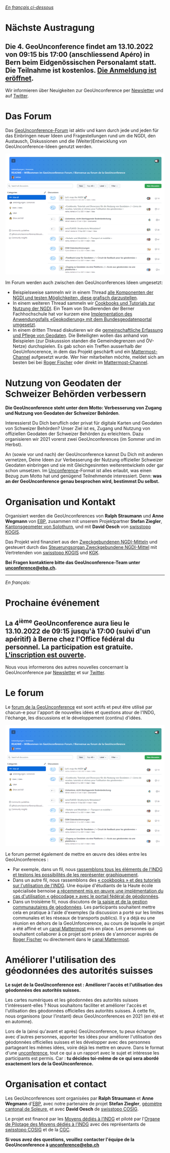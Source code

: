 *[En français ci-dessous](#francais)*

# Nächste Austragung
## Die 4. GeoUnconference findet am 13.10.2022 von 09:15 bis 17:00 (anschliessend Apéro) in Bern beim Eidgenössischen Personalamt statt. Die Teilnahme ist kostenlos. [Die Anmeldung ist eröffnet](https://ti.to/geounconference/4). 

Wir informieren über Neuigkeiten zur GeoUnconference per [Newsletter](http://eepurl.com/ht_KRn) und auf [Twitter](https://www.twitter.com/geounconference).

# Das Forum
Das [GeoUnconference-Forum](https://github.com/GeoUnconference/discussions/discussions) ist aktiv und kann durch jede und jeden für das Einbringen neuer Ideen und Fragestellungen rund um die NGDI, den Austausch, Diskussionen und die (Weiter)Entwicklung von GeoUnconference-Ideen genutzt werden. 

[![Das GeoUnconference-Forum](https://github.com/GeoUnconference/geounconference/raw/main/assets/Forum.png "Das GeoUnconference-Forum")](https://github.com/GeoUnconference/discussions/discussions)

Im Forum werden auch zwischen den GeoUnconferences Ideen umgesetzt:
-	Beispielsweise sammeln wir in einem Thread [alle Komponenten der NGDI und testen Möglichkeiten, diese grafisch darzustellen](https://github.com/GeoUnconference/discussions/discussions/31).
-	In einem weiteren Thread sammeln wir [Cookbooks und Tutorials zur Nutzung der NGDI](https://github.com/GeoUnconference/discussions/discussions/4). Ein Team von Studierenden der Berner Fachhochschule hat vor kurzem eine [Implementation des Anwendungsfalls «Geokodierung» mit dem Bundesgeodatenportal umgesetzt](https://github.com/GeoUnconference/discussions/discussions/4#discussioncomment-2010293).
-	In einem dritten Thread diskutieren wir die [gemeinschaftliche Erfassung und Pflege von Geodaten](https://github.com/GeoUnconference/discussions/discussions/10). Die Beteiligten wollen das anhand von Beispielen (zur Diskusssion standen die Gemeindegrenzen und ÖV-Netze) durchspielen. Es gab schon ein Treffen ausserhalb der GeoUnfoncerence, in dem das Projekt geschärft und ein [Mattermost-Channel](https://community.posmo.coop/signup_email?id=t67y3ecuzpy5my4b7qpnnnsi3h) aufgesetzt wurde. Wer hier mitarbeiten möchte, meldet sich am besten bei bei [Roger Fischer](mailto:roger@datamap.io) oder direkt im [Mattermost-Channel](https://community.posmo.coop/signup_email?id=t67y3ecuzpy5my4b7qpnnnsi3h).

# Nutzung von Geodaten der Schweizer Behörden verbessern

**Die GeoUnconference steht unter dem Motto: Verbesserung von Zugang und Nutzung von Geodaten der Schweizer Behörden**.

Interessierst Du Dich beruflich oder privat für digitale Karten und Geodaten von Schweizer Behörden? Unser Ziel ist es, Zugang und Nutzung von offiziellen Geodaten der Schweizer Behörden zu erleichtern. Dazu organisieren wir 2021 vorerst zwei GeoUnconferences (im Sommer und im Herbst).

An (sowie vor und nach) der GeoUnconference kannst Du Dich mit anderen vernetzen, Deine Ideen zur Verbesserung der Nutzung offizieller Schweizer Geodaten einbringen und sie mit Gleichgesinnten weiterentwickeln oder gar schon umsetzen. Im [Unconference](https://en.wikipedia.org/wiki/Unconference)-Format ist alles erlaubt, was einen Bezug zum Motto hat und genügend Teilnehmende interessiert. Denn: **was an der GeoUnconference genau besprochen wird, bestimmst Du selbst.**

# Organisation und Kontakt

Organisiert werden die GeoUnconferences von **Ralph Straumann** und **Anne Wegmann** von [EBP](https://www.ebp.ch), zusammen mit unserem Projektpartner **Stefan Ziegler**, [Kantonsgeometer von Solothurn](https://so.ch/verwaltung/bau-und-justizdepartement/amt-fuer-geoinformation/ueber-uns), und mit **David Oesch** von [swisstopo KOGIS](https://www.swisstopo.admin.ch/de/swisstopo/organisation/kogis.html). 

Das Projekt wird finanziert aus den [Zweckgebundenen NGDI-Mitteln](https://www.geo.admin.ch/de/ueber-geo-admin/leistungsauftrag/zweckgebundene-ngdi-mittel.html) und gesteuert durch das [Steuerungsorgan Zweckgebundene NGDI-Mittel](https://www.geo.admin.ch/de/ueber-geo-admin/leistungsauftrag/zweckgebundene-ngdi-mittel.html) mit Vertretenden von [swisstopo KOGIS](https://www.swisstopo.admin.ch/de/swisstopo/organisation/kogis.html) und [KGK](https://kgk-cgc.ch).

**Bei Fragen kontaktiere bitte das GeoUnconference-Team unter <a href="mailto:unconference@ebp.ch">unconference@ebp.ch</a>.**

<hr>

*<a name="francais"/>En français:*

# Prochaine événement

## La 4<sup>ième</sup> GeoUnconference aura lieu le 13.10.2022 de 09:15 jusqu'à 17:00 (suivi d'un apéritif) à Berne chez l'Office fédéral du personnel. La participation est gratuite. [L'inscription est ouverte](https://ti.to/geounconference/4). 

Nous vous informerons des autres nouvelles concernant la GeoUnconference par [Newsletter](http://eepurl.com/ht_KRn) et sur [Twitter](https://www.twitter.com/geounconference).

# Le forum
Le [forum de la GeoUnconference](https://github.com/GeoUnconference/discussions/discussions) est sont actifs et peut être utilisé par chacun-e pour l'apport de nouvelles idées et questions atour de l'INDG, l'échange, les discussions et le développement (continu) d'idées. 

[![Le forum de la GeoUnconference](https://github.com/GeoUnconference/geounconference/raw/main/assets/Forum.png "Le forum de la GeoUnconference")](https://github.com/GeoUnconference/discussions/discussions)

Le forum permet également de mettre en œuvre des idées entre les GeoUnconferences :
- Par exemple, dans un fil, nous [rassemblons tous les éléments de l'INDG et testons les possibilités de les représenter graphiquement](https://github.com/GeoUnconference/discussions/discussions/31).
- Dans un autre fil, nous rassemblons des [« cookbooks » et des tutoriels sur l'utilisation de l'INDG](https://github.com/GeoUnconference/discussions/discussions/4). Une équipe d'étudiants de la Haute école spécialisée bernoise [a récemment mis en œuvre une implémentation du cas d'utilisation « géocodage » avec le portail fédéral de géodonnées](https://github.com/GeoUnconference/discussions/discussions/4#discussioncomment-2010293).
- Dans un troisième fil, nous discutons de [la saisie et de la gestion communautaires de géodonnées](https://github.com/GeoUnconference/discussions/discussions/10). Les participants souhaitent mettre cela en pratique à l'aide d'exemples (la discussion a porté sur les limites communales et les réseaux de transports publics). Il y a déjà eu une réunion en dehors de la GeoUnfoncerence, au cours de laquelle le projet a été affiné et un [canal Mattermost](https://community.posmo.coop/signup_email?id=t67y3ecuzpy5my4b7qpnnnsi3h) mis en place. Les personnes qui souhaitent collaborer à ce projet sont priées de s'annoncer auprès de [Roger Fischer](mailto:roger@datamap.io) ou directement dans le [canal Mattermost](https://community.posmo.coop/signup_email?id=t67y3ecuzpy5my4b7qpnnnsi3h).

# Améliorer l'utilisation des géodonnées des autorités suisses

**Le sujet de la GeoUnconference est : Améliorer l'accès et l'utilisation des géodonnées des autorités suisses.**

Les cartes numériques et les géodonnées des autorités suisses t'intéressent-elles ? Nous souhaitons faciliter et améliorer l'accès et l'utilisation des géodonnées officielles des autorités suisses. À cette fin, nous organisons (pour l’instant) deux GeoUnconferences en 2021 (en été et en automne).

Lors de la (ainsi qu'avant et après) GeoUnconference, tu peux échanger avec d'autres personnes, apporter tes idées pour améliorer l'utilisation des géodonnées officielles suisses et les développer avec des personnes partageant les mêmes idées, voire déjà les mettre en œuvre. Dans le format d'une [unconference](https://en.wikipedia.org/wiki/Unconference), tout ce qui a un rapport avec le sujet et intéresse les participants est permis. Car : **tu décides toi-même de ce qui sera abordé exactement lors de la GeoUnconference.**

# Organisation et contact

Les GeoUnconferences sont organisées par **Ralph Straumann** et **Anne Wegmann** d'[EBP](https://www.ebp.ch), avec notre partenaire de projet **Stefan Ziegler**, [géomètre cantonal de Soleure](https://so.ch/verwaltung/bau-und-justizdepartement/amt-fuer-geoinformation/ueber-uns/), et avec **David Oesch** de [swisstopo COSIG](https://www.swisstopo.admin.ch/fr/swisstopo/organisation/cosig.html).

Le projet est financé par les [Moyens dédiés à l’INDG](https://www.geo.admin.ch/fr/geo-admin-ch/mandat-de-prestations/moyens-dedies-indg.html) et piloté par l'[Organe de Pilotage des Moyens dédiés à l’INDG](https://www.geo.admin.ch/fr/geo-admin-ch/mandat-de-prestations/moyens-dedies-indg.html) avec des représentants de [swisstopo COSIG](https://www.swisstopo.admin.ch/fr/swisstopo/organisation/cosig.html) et de la [CGC](https://kgk-cgc.ch/).

**Si vous avez des questions, veuillez contacter l'équipe de la GeoUnconference à <a href="mailto:unconference@ebp.ch">unconference@ebp.ch</a>**

